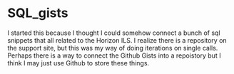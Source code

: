 # SQL_gists

I started this because I thought I could somehow connect a bunch of sql snippets that all related to the Horizon ILS. 
I realize there is a repository on the support site, but this was my way of doing iterations on single calls. Perhaps there is a way to connect the Github Gists into a repoistory but I think I may just use Github to store these things. 
